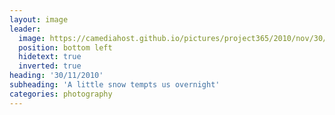 ```yaml
---
layout: image
leader:
  image: https://camediahost.github.io/pictures/project365/2010/nov/30/301110.jpg
  position: bottom left
  hidetext: true
  inverted: true
heading: '30/11/2010'
subheading: 'A little snow tempts us overnight'
categories: photography
---
```

